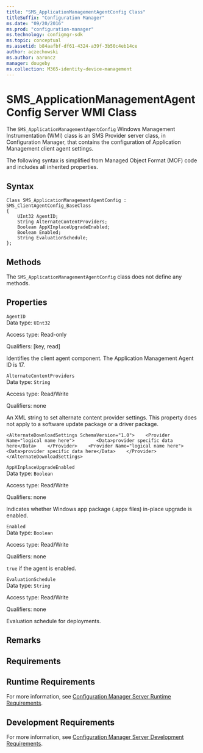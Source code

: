 ```yaml
---
title: "SMS_ApplicationManagementAgentConfig Class"
titleSuffix: "Configuration Manager"
ms.date: "09/20/2016"
ms.prod: "configuration-manager"
ms.technology: configmgr-sdk
ms.topic: conceptual
ms.assetid: b84aafbf-df61-4324-a39f-3b50c4eb14ce
author: aczechowski
ms.author: aaroncz
manager: dougeby
ms.collection: M365-identity-device-management
---
```

# SMS_ApplicationManagementAgentConfig Server WMI Class
The `SMS_ApplicationManagementAgentConfig` Windows Management Instrumentation (WMI) class is an SMS Provider server class, in Configuration Manager, that contains the configuration of Application Management client agent settings.  

 The following syntax is simplified from Managed Object Format (MOF) code and includes all inherited properties.  

## Syntax  

```  
Class SMS_ApplicationManagementAgentConfig : SMS_ClientAgentConfig_BaseClass  
{  
    UInt32 AgentID;  
    String AlternateContentProviders;  
    Boolean AppXInplaceUpgradeEnabled;  
    Boolean Enabled;  
    String EvaluationSchedule;  
};  
```  

## Methods  
 The `SMS_ApplicationManagementAgentConfig` class does not define any methods.  

## Properties  
 `AgentID`  
 Data type: `UInt32`  

 Access type: Read-only  

 Qualifiers: [key, read]  

 Identifies the client agent component. The Application Management Agent ID is 17.  

 `AlternateContentProviders`  
 Data type: `String`  

 Access type: Read/Write  

 Qualifiers: none  

 An XML string to set alternate content provider settings. This property does not apply to a software update package or a driver package.  

```  
<AlternateDownloadSettings SchemaVersion="1.0">    <Provider Name="logical name here">        <Data>provider specific data here</Data>    </Provider>    <Provider Name="logical name here">         <Data>provider specific data here</Data>    </Provider></AlternateDownloadSettings>  
```  

 `AppXInplaceUpgradeEnabled`  
 Data type: `Boolean`  

 Access type: Read/Write  

 Qualifiers: none  

 Indicates whether Windows app package (.appx files)  in-place upgrade is enabled.  

 `Enabled`  
 Data type: `Boolean`  

 Access type: Read/Write  

 Qualifiers: none  

 `true` if the agent is enabled.  

 `EvaluationSchedule`  
 Data type: `String`  

 Access type: Read/Write  

 Qualifiers: none  

 Evaluation schedule for deployments.  

## Remarks  

## Requirements  

## Runtime Requirements  
 For more information, see [Configuration Manager Server Runtime Requirements](../../../../../develop/core/reqs/server-runtime-requirements.md).  

## Development Requirements  
 For more information, see [Configuration Manager Server Development Requirements](../../../../../develop/core/reqs/server-development-requirements.md).
